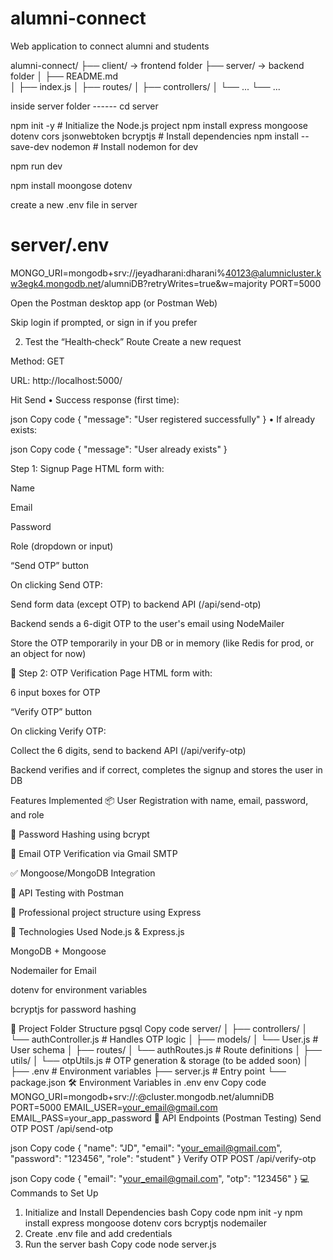 # alumni-connect
Web application to connect alumni and students

alumni-connect/
├── client/             → frontend folder
├── server/             → backend folder
│   ├── README.md       
│   ├── index.js
│   ├── routes/
│   ├── controllers/
│   └── ...
└── ...


inside server folder ------ cd server

npm init -y                           # Initialize the Node.js project
npm install express mongoose dotenv cors jsonwebtoken bcryptjs  # Install dependencies
npm install --save-dev nodemon       # Install nodemon for dev

npm run dev

npm install moongose dotenv

create a new .env file in server

# server/.env
MONGO_URI=mongodb+srv://jeyadharani:dharani%40123@alumnicluster.kw3egk4.mongodb.net/alumniDB?retryWrites=true&w=majority
PORT=5000

Open the Postman desktop app (or Postman Web)

Skip login if prompted, or sign in if you prefer

2. Test the “Health‑check” Route
Create a new request

Method: GET

URL: http://localhost:5000/

Hit Send
• Success response (first time):

json
Copy code
{ "message": "User registered successfully" }
• If already exists:

json
Copy code
{ "message": "User already exists" }


Step 1: Signup Page
HTML form with:

Name

Email

Password

Role (dropdown or input)

“Send OTP” button

On clicking Send OTP:

Send form data (except OTP) to backend API (/api/send-otp)

Backend sends a 6-digit OTP to the user's email using NodeMailer

Store the OTP temporarily in your DB or in memory (like Redis for prod, or an object for now)

🔹 Step 2: OTP Verification Page
HTML form with:

6 input boxes for OTP

“Verify OTP” button

On clicking Verify OTP:

Collect the 6 digits, send to backend API (/api/verify-otp)

Backend verifies and if correct, completes the signup and stores the user in DB

Features Implemented
📦 User Registration with name, email, password, and role

🔐 Password Hashing using bcrypt

📧 Email OTP Verification via Gmail SMTP

✅ Mongoose/MongoDB Integration

📮 API Testing with Postman

🌱 Professional project structure using Express

🧾 Technologies Used
Node.js & Express.js

MongoDB + Mongoose

Nodemailer for Email

dotenv for environment variables

bcryptjs for password hashing

📁 Project Folder Structure
pgsql
Copy code
server/
│
├── controllers/
│   └── authController.js       # Handles OTP logic
│
├── models/
│   └── User.js                 # User schema
│
├── routes/
│   └── authRoutes.js           # Route definitions
│
├── utils/
│   └── otpUtils.js             # OTP generation & storage (to be added soon)
│
├── .env                        # Environment variables
├── server.js                   # Entry point
└── package.json
🛠️ Environment Variables in .env
env
Copy code
MONGO_URI=mongodb+srv://<username>:<password>@cluster.mongodb.net/alumniDB
PORT=5000
EMAIL_USER=your_email@gmail.com
EMAIL_PASS=your_app_password
🧪 API Endpoints (Postman Testing)
Send OTP
POST /api/send-otp

json
Copy code
{
  "name": "JD",
  "email": "your_email@gmail.com",
  "password": "123456",
  "role": "student"
}
Verify OTP
POST /api/verify-otp

json
Copy code
{
  "email": "your_email@gmail.com",
  "otp": "123456"
}
💻 Commands to Set Up
1. Initialize and Install Dependencies
bash
Copy code
npm init -y
npm install express mongoose dotenv cors bcryptjs nodemailer
2. Create .env file and add credentials
3. Run the server
bash
Copy code
node server.js



